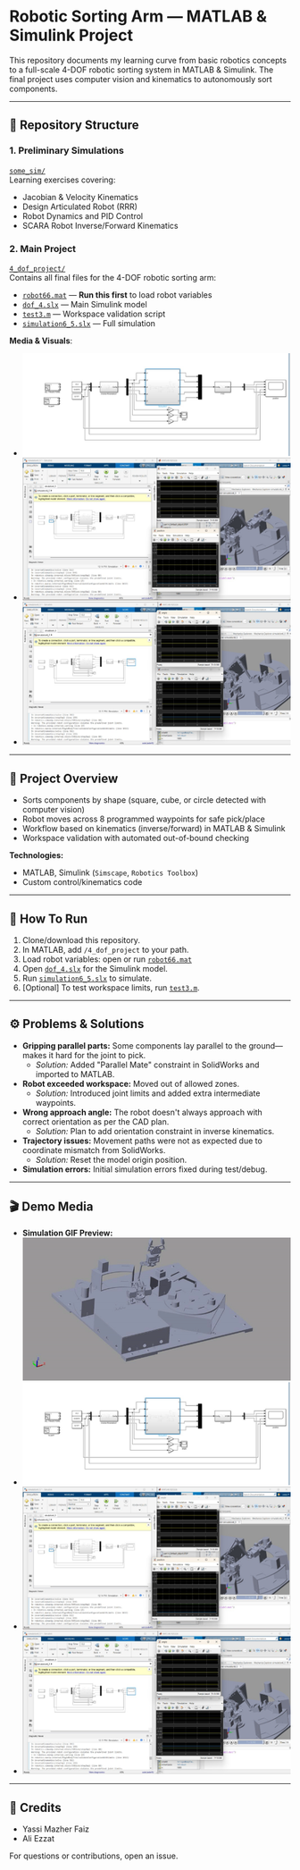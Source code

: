# Robotic Sorting Arm — MATLAB & Simulink Project

This repository documents my learning curve from basic robotics concepts to a full-scale 4-DOF robotic sorting system in MATLAB & Simulink. The final project uses computer vision and kinematics to autonomously sort components.

---

## 📁 Repository Structure

### 1. Preliminary Simulations  
[`some_sim/`](https://github.com/yassa404/Robotics_MATLAB/tree/main/some_sim)  
Learning exercises covering:
- Jacobian & Velocity Kinematics
- Design Articulated Robot (RRR)
- Robot Dynamics and PID Control
- SCARA Robot Inverse/Forward Kinematics

### 2. Main Project  
[`4_dof_project/`](https://github.com/yassa404/Robotics_MATLAB/tree/main/4_dof_project)  
Contains all final files for the 4-DOF robotic sorting arm:

- [`robot66.mat`](https://github.com/yassa404/Robotics_MATLAB/blob/main/4_dof_project/robot66.mat) — **Run this first** to load robot variables  
- [`dof_4.slx`](https://github.com/yassa404/Robotics_MATLAB/blob/main/4_dof_project/dof_4.slx) — Main Simulink model  
- [`test3.m`](https://github.com/yassa404/Robotics_MATLAB/blob/main/4_dof_project/test3.m) — Workspace validation script  
- [`simulation6_5.slx`](https://github.com/yassa404/Robotics_MATLAB/blob/main/4_dof_project/simulation6_5.slx) — Full simulation

**Media & Visuals**:
- ![Simulink Model](https://github.com/yassa404/Robotics_MATLAB/blob/main/4_dof_project/folward%20and%20inverse%20simulink.jpg)
- ![Position 4](https://github.com/yassa404/Robotics_MATLAB/blob/main/4_dof_project/position4.jpg)
- ![Position 3](https://github.com/yassa404/Robotics_MATLAB/blob/main/4_dof_project/position3.jpg)

---

## 📝 Project Overview

- Sorts components by shape (square, cube, or circle detected with computer vision)
- Robot moves across 8 programmed waypoints for safe pick/place
- Workflow based on kinematics (inverse/forward) in MATLAB & Simulink
- Workspace validation with automated out-of-bound checking

**Technologies:**
- MATLAB, Simulink (`Simscape`, `Robotics Toolbox`)
- Custom control/kinematics code

---

## 🚀 How To Run

1. Clone/download this repository.
2. In MATLAB, add `/4_dof_project` to your path.
3. Load robot variables: open or run [`robot66.mat`](https://github.com/yassa404/Robotics_MATLAB/blob/main/4_dof_project/robot66.mat)
4. Open [`dof_4.slx`](https://github.com/yassa404/Robotics_MATLAB/blob/main/4_dof_project/dof_4.slx) for the Simulink model.
5. Run [`simulation6_5.slx`](https://github.com/yassa404/Robotics_MATLAB/blob/main/4_dof_project/simulation6_5.slx) to simulate.
6. [Optional] To test workspace limits, run [`test3.m`](https://github.com/yassa404/Robotics_MATLAB/blob/main/4_dof_project/test3.m).

---

## ⚙️ Problems & Solutions

- **Gripping parallel parts:** Some components lay parallel to the ground—makes it hard for the joint to pick.
  - _Solution:_ Added "Parallel Mate" constraint in SolidWorks and imported to MATLAB.
- **Robot exceeded workspace:** Moved out of allowed zones.
  - _Solution:_ Introduced joint limits and added extra intermediate waypoints.
- **Wrong approach angle:** The robot doesn't always approach with correct orientation as per the CAD plan.
  - _Solution:_ Plan to add orientation constraint in inverse kinematics.
- **Trajectory issues:** Movement paths were not as expected due to coordinate mismatch from SolidWorks.
  - _Solution:_ Reset the model origin position.
- **Simulation errors:** Initial simulation errors fixed during test/debug.

---

## 🎬 Demo Media

- **Simulation GIF Preview:**  
  ![Simulation GIF](https://github.com/yassa404/Robotics_MATLAB/blob/main/4_dof_project/ezgif-69076268808e4d.gif)
- ![Simulink Model](https://github.com/yassa404/Robotics_MATLAB/blob/main/4_dof_project/folward%20and%20inverse%20simulink.jpg)
- ![Position 4](https://github.com/yassa404/Robotics_MATLAB/blob/main/4_dof_project/position4.jpg)
- ![Position 3](https://github.com/yassa404/Robotics_MATLAB/blob/main/4_dof_project/position3.jpg)

---

## 👤 Credits

- Yassi Mazher Faiz
- Ali Ezzat

For questions or contributions, open an issue.
